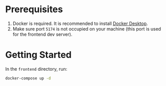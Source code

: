 # Prerequisites

1. Docker is required. It is recommended to install [Docker Desktop](https://www.docker.com/products/docker-desktop/).
2. Make sure port `5174` is not occupied on your machine (this port is used for the frontend dev server).

# Getting Started

In the `frontend` directory, run:
```sh
docker-compose up -d
```